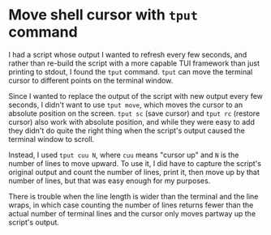 # Move shell cursor with `tput` command

I had a script whose output I wanted to refresh every few seconds, and rather than re-build the script with a more capable TUI framework than just printing to stdout, I found the `tput` command.
`tput` can move the terminal cursor to different points on the terminal window.

Since I wanted to replace the output of the script with new output every few seconds, I didn't want to use `tput move`, which moves the cursor to an absolute position on the screen.
`tput sc` (save cursor) and `tput rc` (restore cursor) also work with absolute position, and while they were easy to add they didn't do quite the right thing when the script's output caused the terminal window to scroll.

Instead, I used `tput cuu N`, where `cuu` means "cursor up" and `N` is the number of lines to move upward.
To use it, I did have to capture the script's original output and count the number of lines, print it, then move up by that number of lines, but that was easy enough for my purposes.

There is trouble when the line length is wider than the terminal and the line wraps, in which case counting the number of lines returns fewer than the actual number of terminal lines and the cursor only moves partway up the script's output.
